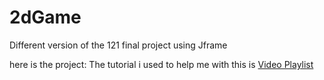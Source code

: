 # 2dGame
Different version of the 121 final project using Jframe

here is the project: The tutorial i used to help me with this is [Video Playlist](https://www.youtube.com/watch?v=om59cwR7psI&list=PL_QPQmz5C6WUF-pOQDsbsKbaBZqXj4qSq)
